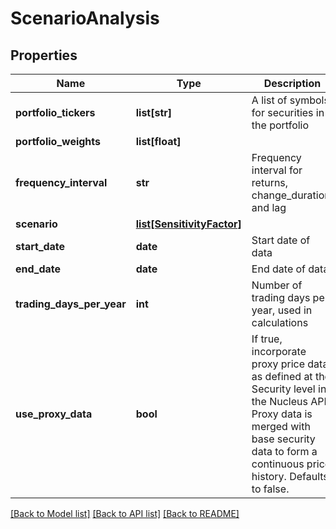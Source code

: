 # ScenarioAnalysis

## Properties
Name | Type | Description | Notes
------------ | ------------- | ------------- | -------------
**portfolio_tickers** | **list[str]** | A list of symbols for securities in the portfolio | 
**portfolio_weights** | **list[float]** |  | 
**frequency_interval** | **str** | Frequency interval for returns, change_duration, and lag | 
**scenario** | [**list[SensitivityFactor]**](SensitivityFactor.md) |  | 
**start_date** | **date** | Start date of data | [optional] 
**end_date** | **date** | End date of data | [optional] 
**trading_days_per_year** | **int** | Number of trading days per year, used in calculations | [optional] 
**use_proxy_data** | **bool** | If true, incorporate proxy price data as defined at the Security level in the Nucleus API. Proxy data is merged with base security data to form a continuous price history. Defaults to false. | [optional] [default to False]

[[Back to Model list]](../README.md#documentation-for-models) [[Back to API list]](../README.md#documentation-for-api-endpoints) [[Back to README]](../README.md)


